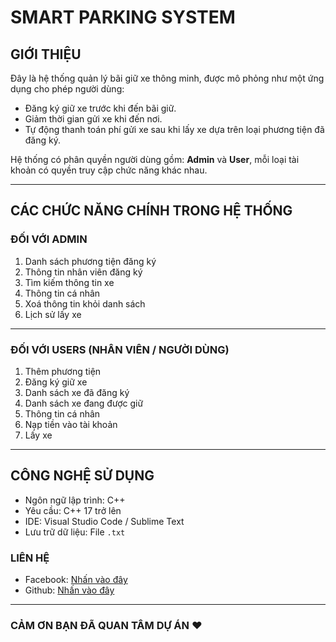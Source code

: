 # SMART PARKING SYSTEM

## GIỚI THIỆU

Đây là hệ thống quản lý bãi giữ xe thông minh, được mô phỏng như một ứng dụng cho phép người dùng:
- Đăng ký giữ xe trước khi đến bãi giữ.
- Giảm thời gian gửi xe khi đến nơi.
- Tự động thanh toán phí gửi xe sau khi lấy xe dựa trên loại phương tiện đã đăng ký.

Hệ thống có phân quyền người dùng gồm: **Admin** và **User**, mỗi loại tài khoản có quyền truy cập chức năng khác nhau.

---

## CÁC CHỨC NĂNG CHÍNH TRONG HỆ THỐNG

### ĐỐI VỚI ADMIN

1. Danh sách phương tiện đăng ký  
2. Thông tin nhân viên đăng ký  
3. Tìm kiếm thông tin xe  
4. Thông tin cá nhân  
5. Xoá thông tin khỏi danh sách  
6. Lịch sử lấy xe  

---

### ĐỐI VỚI USERS (NHÂN VIÊN / NGƯỜI DÙNG)

1. Thêm phương tiện  
2. Đăng ký giữ xe  
3. Danh sách xe đã đăng ký  
4. Danh sách xe đang được giữ  
5. Thông tin cá nhân  
6. Nạp tiền vào tài khoản  
7. Lấy xe  

---

## CÔNG NGHỆ SỬ DỤNG

- Ngôn ngữ lập trình: C++
- Yêu cầu: C++ 17 trở lên  
- IDE: Visual Studio Code / Sublime Text  
- Lưu trữ dữ liệu: File `.txt`

### LIÊN HỆ
- Facebook: [Nhấn vào đây](https://www.facebook.com/ngoc.anh.597620/)
- Github: [Nhấn vào đây](https://github.com/AnhCode206/)  

---
### CẢM ƠN BẠN ĐÃ QUAN TÂM DỰ ÁN ❤️
